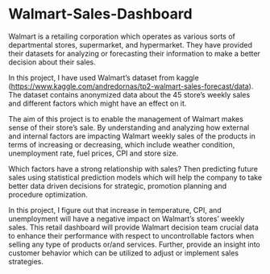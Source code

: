 # Walmart-Sales-Dashboard

Walmart is a retailing corporation which operates as various sorts of departmental stores, supermarket, and hypermarket. They have provided their datasets for analyzing or forecasting their information to make a better decision about their sales.

In this project, I have used Walmart’s dataset from kaggle (https://www.kaggle.com/andredornas/tp2-walmart-sales-forecast/data). The dataset contains anonymized data about the 45 store’s weekly sales and different factors which might have an effect on it. 

The aim of this project is to enable the management of Walmart makes sense of their store’s sale. By understanding and analyzing how external and internal factors are impacting Walmart weekly sales of the products in terms of increasing or decreasing, which include weather condition, unemployment rate, fuel prices, CPI and store size.

Which factors have a strong relationship with sales? Then predicting future sales using statistical prediction models which will help the company to take better data driven decisions for strategic, promotion planning and procedure optimization.

In this project, I figure out that increase in temperature, CPI, and unemployment will have a negative impact on Walmart’s stores’ weekly sales. This retail dashboard will provide Walmart decision team crucial data to enhance their performance with respect to uncontrollable factors when selling any type of products or/and services. Further, provide an insight into customer behavior which can be utilized to adjust or implement sales strategies.
